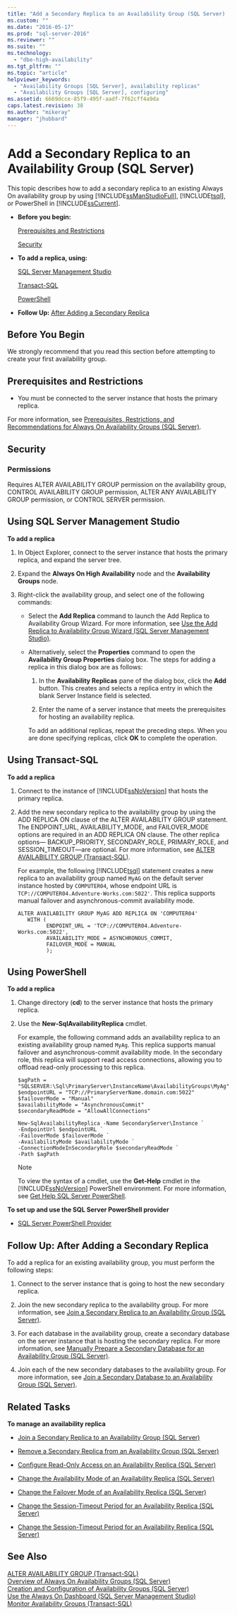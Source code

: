 ```yaml
---
title: "Add a Secondary Replica to an Availability Group (SQL Server) | Microsoft Docs"
ms.custom: ""
ms.date: "2016-05-17"
ms.prod: "sql-server-2016"
ms.reviewer: ""
ms.suite: ""
ms.technology: 
  - "dbe-high-availability"
ms.tgt_pltfrm: ""
ms.topic: "article"
helpviewer_keywords: 
  - "Availability Groups [SQL Server], availability replicas"
  - "Availability Groups [SQL Server], configuring"
ms.assetid: 6669dcce-85f9-495f-aadf-7f62cff4a9da
caps.latest.revision: 38
ms.author: "mikeray"
manager: "jhubbard"
---
```

# Add a Secondary Replica to an Availability Group (SQL Server)
  This topic describes how to add a secondary replica to an existing Always On availability group by using [!INCLUDE[ssManStudioFull](../../../advanced-analytics/r-services/includes/ssmanstudiofull-md.md)], [!INCLUDE[tsql](../../../advanced-analytics/r-services/includes/tsql-md.md)], or PowerShell in [!INCLUDE[ssCurrent](../../../advanced-analytics/r-services/includes/sscurrent-md.md)].  
  
-   **Before you begin:**  
  
     [Prerequisites and Restrictions](#PrerequisitesRestrictions)  
  
     [Security](#Security)  
  
-   **To add a replica, using:**  
  
     [SQL Server Management Studio](#SSMSProcedure)  
  
     [Transact-SQL](#TsqlProcedure)  
  
     [PowerShell](#PowerShellProcedure)  
  
-   **Follow Up:**  [After Adding a Secondary Replica](#FollowUp)  
  
## Before You Begin  
 We strongly recommend that you read this section before attempting to create your first availability group.  
  
##  <a name="PrerequisitesRestrictions"></a> Prerequisites and Restrictions  
  
-   You must be connected to the server instance that hosts the primary replica.  
  
 For more information, see [Prerequisites, Restrictions, and Recommendations for Always On Availability Groups &#40;SQL Server&#41;](../Topic/Prerequisites,%20Restrictions,%20and%20Recommendations%20for%20Always%20On%20Availability%20Groups%20\(SQL%20Server\).md).  
  
##  <a name="Security"></a> Security  
  
###  <a name="Permissions"></a> Permissions  
 Requires ALTER AVAILABILITY GROUP permission on the availability group, CONTROL AVAILABILITY GROUP permission, ALTER ANY AVAILABILITY GROUP permission, or CONTROL SERVER permission.  
  
##  <a name="SSMSProcedure"></a> Using SQL Server Management Studio  
 **To add a replica**  
  
1.  In Object Explorer, connect to the server instance that hosts the primary replica, and expand the server tree.  
  
2.  Expand the **Always On High Availability** node and the **Availability Groups** node.  
  
3.  Right-click the availability group, and select one of the following commands:  
  
    -   Select the **Add Replica** command to launch the Add Replica to Availability Group Wizard. For more information, see [Use the Add Replica to Availability Group Wizard &#40;SQL Server Management Studio&#41;](../../../database-engine/availability-groups/windows/use-the-add-replica-to-availability-group-wizard-sql-server-management-studio.md).  
  
    -   Alternatively, select the **Properties** command to open the **Availability Group Properties** dialog box. The steps for adding a replica in this dialog box are as follows:  
  
        1.  In the **Availability Replicas** pane of the dialog box, click the **Add** button. This creates and selects a replica entry in which the blank Server Instance field is selected.  
  
        2.  Enter the name of a server instance that meets the prerequisites for hosting an availability replica.  
  
         To add an additional replicas, repeat the preceding steps. When you are done specifying replicas, click **OK** to complete the operation.  
  
##  <a name="TsqlProcedure"></a> Using Transact-SQL  
 **To add a replica**  
  
1.  Connect to the instance of [!INCLUDE[ssNoVersion](../../../advanced-analytics/r-services/includes/ssnoversion-md.md)] that hosts the primary replica.  
  
2.  Add the new secondary replica to the availability group by using the ADD REPLICA ON clause of the ALTER AVAILABILITY GROUP statement. The ENDPOINT_URL, AVAILABILITY_MODE, and FAILOVER_MODE options are required in an ADD REPLICA ON clause. The other replica options— BACKUP_PRIORITY, SECONDARY_ROLE, PRIMARY_ROLE, and SESSION_TIMEOUT—are optional. For more information, see [ALTER AVAILABILITY GROUP &#40;Transact-SQL&#41;](../../../t-sql/statements/alter-availability-group-transact-sql.md).  
  
     For example, the following [!INCLUDE[tsql](../../../advanced-analytics/r-services/includes/tsql-md.md)] statement creates a new replica to an availability group named `MyAG` on the default server instance hosted by `COMPUTER04`, whose endpoint URL is `TCP://COMPUTER04.Adventure-Works.com:5022'`. This replica supports manual failover and asynchronous-commit availability mode.  
  
    ```  
    ALTER AVAILABILITY GROUP MyAG ADD REPLICA ON 'COMPUTER04'   
       WITH (  
             ENDPOINT_URL = 'TCP://COMPUTER04.Adventure-Works.com:5022',  
             AVAILABILITY_MODE = ASYNCHRONOUS_COMMIT,  
             FAILOVER_MODE = MANUAL  
             );  
    ```  
  
##  <a name="PowerShellProcedure"></a> Using PowerShell  
 **To add a replica**  
  
1.  Change directory (**cd**) to the server instance that hosts the primary replica.  
  
2.  Use the **New-SqlAvailabilityReplica** cmdlet.  
  
     For example, the following command adds an availability replica to an existing availability group named `MyAg`. This replica supports manual failover and asynchronous-commit availability mode. In the secondary role, this replica will support read access connections, allowing you to offload read-only processing to this replica.  
  
    ```  
    $agPath = "SQLSERVER:\Sql\PrimaryServer\InstanceName\AvailabilityGroups\MyAg"  
    $endpointURL = "TCP://PrimaryServerName.domain.com:5022"  
    $failoverMode = "Manual"  
    $availabilityMode = "AsynchronousCommit"  
    $secondaryReadMode = "AllowAllConnections"  
  
    New-SqlAvailabilityReplica -Name SecondaryServer\Instance `   
    -EndpointUrl $endpointURL `   
    -FailoverMode $failoverMode `   
    -AvailabilityMode $availabilityMode `   
    -ConnectionModeInSecondaryRole $secondaryReadMode `   
    -Path $agPath  
    ```  
  
    > [!NOTE]  
    >  To view the syntax of a cmdlet, use the **Get-Help** cmdlet in the [!INCLUDE[ssNoVersion](../../../advanced-analytics/r-services/includes/ssnoversion-md.md)] PowerShell environment. For more information, see [Get Help SQL Server PowerShell](../../../relational-databases/scripting/get-help-sql-server-powershell.md).  
  
 **To set up and use the SQL Server PowerShell provider**  
  
-   [SQL Server PowerShell Provider](../../../relational-databases/scripting/sql-server-powershell-provider.md)  
  
##  <a name="FollowUp"></a> Follow Up: After Adding a Secondary Replica  
 To add a replica for an existing availability group, you must perform the following steps:  
  
1.  Connect to the server instance that is going to host the new secondary replica.  
  
2.  Join the new secondary replica to the availability group. For more information, see [Join a Secondary Replica to an Availability Group &#40;SQL Server&#41;](../../../database-engine/availability-groups/windows/join-a-secondary-replica-to-an-availability-group-sql-server.md).  
  
3.  For each database in the availability group, create a secondary database on the server instance that is hosting the secondary replica. For more information, see [Manually Prepare a Secondary Database for an Availability Group &#40;SQL Server&#41;](../../../database-engine/availability-groups/windows/manually-prepare-a-secondary-database-for-an-availability-group-sql-server.md).  
  
4.  Join each of the new secondary databases to the availability group. For more information, see [Join a Secondary Database to an Availability Group &#40;SQL Server&#41;](../../../database-engine/availability-groups/windows/join-a-secondary-database-to-an-availability-group-sql-server.md).  
  
##  <a name="RelatedTasks"></a> Related Tasks  
 **To manage an availability replica**  
  
-   [Join a Secondary Replica to an Availability Group &#40;SQL Server&#41;](../../../database-engine/availability-groups/windows/join-a-secondary-replica-to-an-availability-group-sql-server.md)  
  
-   [Remove a Secondary Replica from an Availability Group &#40;SQL Server&#41;](../../../database-engine/availability-groups/windows/remove-a-secondary-replica-from-an-availability-group-sql-server.md)  
  
-   [Configure Read-Only Access on an Availability Replica &#40;SQL Server&#41;](../../../database-engine/availability-groups/windows/configure-read-only-access-on-an-availability-replica-sql-server.md)  
  
-   [Change the Availability Mode of an Availability Replica &#40;SQL Server&#41;](../../../database-engine/availability-groups/windows/change-the-availability-mode-of-an-availability-replica-sql-server.md)  
  
-   [Change the Failover Mode of an Availability Replica &#40;SQL Server&#41;](../../../database-engine/availability-groups/windows/change-the-failover-mode-of-an-availability-replica-sql-server.md)  
  
-   [Change the Session-Timeout Period for an Availability Replica &#40;SQL Server&#41;](../../../database-engine/availability-groups/windows/change-the-session-timeout-period-for-an-availability-replica-sql-server.md)  
  
-   [Change the Session-Timeout Period for an Availability Replica &#40;SQL Server&#41;](../../../database-engine/availability-groups/windows/change-the-session-timeout-period-for-an-availability-replica-sql-server.md)  
  
## See Also  
 [ALTER AVAILABILITY GROUP &#40;Transact-SQL&#41;](../../../t-sql/statements/alter-availability-group-transact-sql.md)   
 [Overview of Always On Availability Groups &#40;SQL Server&#41;](../../../database-engine/availability-groups/windows/overview-of-always-on-availability-groups-sql-server.md)   
 [Creation and Configuration of Availability Groups &#40;SQL Server&#41;](../../../database-engine/availability-groups/windows/creation-and-configuration-of-availability-groups-sql-server.md)   
 [Use the Always On Dashboard &#40;SQL Server Management Studio&#41;](../../../database-engine/availability-groups/windows/use-the-always-on-dashboard-sql-server-management-studio.md)   
 [Monitor Availability Groups &#40;Transact-SQL&#41;](../../../database-engine/availability-groups/windows/monitor-availability-groups-transact-sql.md)  
  
  